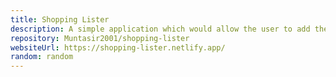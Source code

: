 ```yaml
---
title: Shopping Lister
description: A simple application which would allow the user to add their items they want to buy from any shop.
repository: Muntasir2001/shopping-lister
websiteUrl: https://shopping-lister.netlify.app/
random: random
---
```

